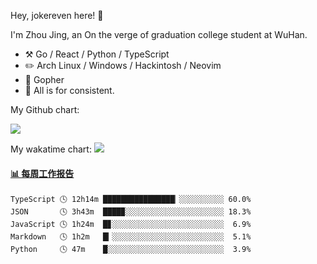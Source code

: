 Hey, jokereven here! 👋

I'm Zhou Jing, an On the verge of graduation college student at WuHan.

-   :hammer_and_pick: Go / React / Python / TypeScript
-   :pencil2: Arch Linux / Windows / Hackintosh / Neovim
-   :seedling: Gopher
-   :thought_balloon: All is for consistent.

My Github chart:

![](https://ghchart.rshah.org/JonnieWayy)

My wakatime chart:
![](https://wakatime.com/share/@jokereven/1679dc82-4bf9-4b63-9203-390d608503de.png)

<!-- waka-box start -->
#### <a href="https://gist.github.com/9f8118785e2d128d746db5f61b0e0a2a" target="_blank">📊 每周工作报告</a>
```text
TypeScript 🕓 12h14m ████████████████▏░░░░░░░░░░ 60.0%
JSON       🕓 3h43m  ████▉░░░░░░░░░░░░░░░░░░░░░░ 18.3%
JavaScript 🕓 1h24m  █▊░░░░░░░░░░░░░░░░░░░░░░░░░  6.9%
Markdown   🕓 1h2m   █▎░░░░░░░░░░░░░░░░░░░░░░░░░  5.1%
Python     🕓 47m    █░░░░░░░░░░░░░░░░░░░░░░░░░░  3.9%
```
<!-- Powered by https://github.com/journey-ad/waka-box-go . -->
<!-- waka-box end -->
